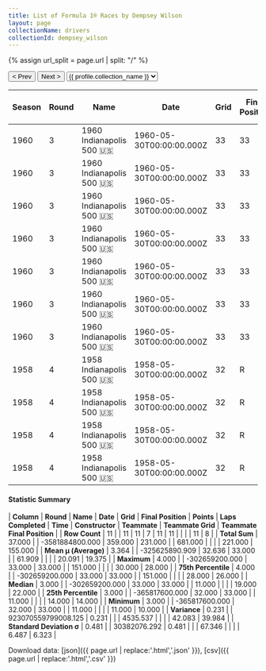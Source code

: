 ```yaml
---
title: List of Formula 1® Races by Dempsey Wilson
layout: page
collectionName: drivers
collectionId: dempsey_wilson
---
```


{% assign url_split = page.url | split: "/" %}
<div id="collection-navigation">
<button onclick="selector.options[selector.selectedIndex-1].value && (window.location = selector.options[selector.selectedIndex-1].value);">&lt; Prev</button>
<button onclick="selector.options[selector.selectedIndex+1].value && (window.location = selector.options[selector.selectedIndex+1].value);">Next &gt;</button>
<select id="selector" onchange="this.options[this.selectedIndex].value && (window.location = this.options[this.selectedIndex].value);">
  {% for collectionId in site.data[page.collectionName].refs %}
    {% if collectionId == page.collectionId %}
      {% assign selected = "selected" %}
    {% else %}
      {% assign selected = "" %}
    {% endif %}
    {% assign profile = site.data[page.collectionName][collectionId].profile %}
    <option value="/f1/{{ page.collectionName }}/{{ collectionId }}/{{ url_split[4] }}" {{ selected }}>{{ profile.collection_name }}</option>
  {% endfor %}
</select>
</div>

| Season | Round | Name | Date | Grid | Final Position | Points | Laps Completed | Time | Constructor | Teammate | Teammate Grid | Teammate Final Position |
|--|--|--|--|--|--|--|--|--|--|--|--|--|
| 1960 | 3 | 1960 Indianapolis 500 🇺🇸 | 1960-05-30T00:00:00.000Z | 33 | 33 | 0.0 | 11 |   | Kurtis Kraft 🇺🇸 | [Bob Christie 🇺🇸](/f1/drivers/christie) | 14 | 10 |
| 1960 | 3 | 1960 Indianapolis 500 🇺🇸 | 1960-05-30T00:00:00.000Z | 33 | 33 | 0.0 | 11 |   | Kurtis Kraft 🇺🇸 | [Gene Hartley 🇺🇸](/f1/drivers/hartley) | 24 | 14 |
| 1960 | 3 | 1960 Indianapolis 500 🇺🇸 | 1960-05-30T00:00:00.000Z | 33 | 33 | 0.0 | 11 |   | Kurtis Kraft 🇺🇸 | [Shorty Templeman 🇺🇸](/f1/drivers/templeman) | 19 | 17 |
| 1960 | 3 | 1960 Indianapolis 500 🇺🇸 | 1960-05-30T00:00:00.000Z | 33 | 33 | 0.0 | 11 |   | Kurtis Kraft 🇺🇸 | [Don Freeland 🇺🇸](/f1/drivers/freeland) | 11 | 22 |
| 1960 | 3 | 1960 Indianapolis 500 🇺🇸 | 1960-05-30T00:00:00.000Z | 33 | 33 | 0.0 | 11 |   | Kurtis Kraft 🇺🇸 | [Anthony Foyt 🇺🇸](/f1/drivers/foyt) | 16 | 25 |
| 1960 | 3 | 1960 Indianapolis 500 🇺🇸 | 1960-05-30T00:00:00.000Z | 33 | 33 | 0.0 | 11 |   | Kurtis Kraft 🇺🇸 | [Eddie Russo 🇺🇸](/f1/drivers/russo) | 29 | 26 |
| 1960 | 3 | 1960 Indianapolis 500 🇺🇸 | 1960-05-30T00:00:00.000Z | 33 | 33 | 0.0 | 11 |   | Kurtis Kraft 🇺🇸 | [Gene Force 🇺🇸](/f1/drivers/force) | 20 | 28 |
| 1958 | 4 | 1958 Indianapolis 500 🇺🇸 | 1958-05-30T00:00:00.000Z | 32 | R | 0.0 | 151 |   | Kuzma 🇺🇸 | [Johnnie Tolan 🇺🇸](/f1/drivers/tolan) | 30 | 13 |
| 1958 | 4 | 1958 Indianapolis 500 🇺🇸 | 1958-05-30T00:00:00.000Z | 32 | R | 0.0 | 151 |   | Kuzma 🇺🇸 | [Anthony Foyt 🇺🇸](/f1/drivers/foyt) | 12 | R |
| 1958 | 4 | 1958 Indianapolis 500 🇺🇸 | 1958-05-30T00:00:00.000Z | 32 | R | 0.0 | 151 |   | Kuzma 🇺🇸 | [Eddie Sachs 🇺🇸](/f1/drivers/sachs) | 18 | R |
| 1958 | 4 | 1958 Indianapolis 500 🇺🇸 | 1958-05-30T00:00:00.000Z | 32 | R | 0.0 | 151 |   | Kuzma 🇺🇸 | [Art Bisch 🇺🇸](/f1/drivers/bisch) | 28 | R |

#### Statistic Summary

| **Column** | **Round** | **Name** | **Date** | **Grid** | **Final Position** | **Points** | **Laps Completed** | **Time** | **Constructor** | **Teammate** | **Teammate Grid** | **Teammate Final Position** |
| **Row Count** | 11 |  | 11 | 11 | 7 | 11 | 11 |  |  |  | 11 | 8 |
| **Total Sum** | 37.000 |  | -3581884800.000 | 359.000 | 231.000 |  | 681.000 |  |  |  | 221.000 | 155.000 |
| **Mean μ (Average)** | 3.364 |  | -325625890.909 | 32.636 | 33.000 |  | 61.909 |  |  |  | 20.091 | 19.375 |
| **Maximum** | 4.000 |  | -302659200.000 | 33.000 | 33.000 |  | 151.000 |  |  |  | 30.000 | 28.000 |
| **75th Percentile** | 4.000 |  | -302659200.000 | 33.000 | 33.000 |  | 151.000 |  |  |  | 28.000 | 26.000 |
| **Median** | 3.000 |  | -302659200.000 | 33.000 | 33.000 |  | 11.000 |  |  |  | 19.000 | 22.000 |
| **25th Percentile** | 3.000 |  | -365817600.000 | 32.000 | 33.000 |  | 11.000 |  |  |  | 14.000 | 14.000 |
| **Minimum** | 3.000 |  | -365817600.000 | 32.000 | 33.000 |  | 11.000 |  |  |  | 11.000 | 10.000 |
| **Variance** | 0.231 |  | 923070559799008.125 | 0.231 |  |  | 4535.537 |  |  |  | 42.083 | 39.984 |
| **Standard Deviation σ** | 0.481 |  | 30382076.292 | 0.481 |  |  | 67.346 |  |  |  | 6.487 | 6.323 |

Download data: [json]({{ page.url | replace:'.html','.json' }}), [csv]({{ page.url | replace:'.html','.csv' }})
